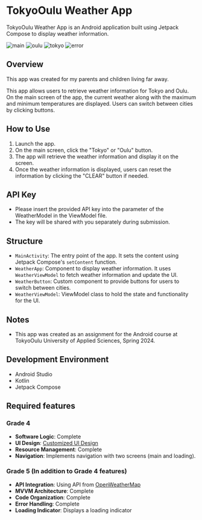 # TokyoOulu Weather App

TokyoOulu Weather App is an Android application built using Jetpack Compose to display weather information.

![main](ScreenshotMain.png) ![oulu](ScreenshotOulu.png) ![tokyo](ScreenshotTokyo.png) ![error](ScreenshotError.png)

## Overview
This app was created for my parents and children living far away.

This app allows users to retrieve weather information for Tokyo and Oulu. On the main screen of the app, the current weather along with the maximum and minimum temperatures are displayed. Users can switch between cities by clicking buttons.


## How to Use

1. Launch the app.
2. On the main screen, click the "Tokyo" or "Oulu" button.
3. The app will retrieve the weather information and display it on the screen.
4. Once the weather information is displayed, users can reset the information by clicking the "CLEAR" button if needed.

## API Key

- Please insert the provided API key into the parameter of the WeatherModel in the ViewModel file.
- The key will be shared with you separately during submission.
   
## Structure

- `MainActivity`: The entry point of the app. It sets the content using Jetpack Compose's `setContent` function.
- `WeatherApp`: Component to display weather information. It uses `WeatherViewModel` to fetch weather information and update the UI.
- `WeatherButton`: Custom component to provide buttons for users to switch between cities.
- `WeatherViewModel`: ViewModel class to hold the state and functionality for the UI.

## Notes

- This app was created as an assignment for the Android course at TokyoOulu University of Applied Sciences, Spring 2024.

## Development Environment

- Android Studio
- Kotlin
- Jetpack Compose

## Required features

### Grade 4
- **Software Logic**: Complete
- **UI Design**: [Customized UI Design](https://m3.material.io/theme-builder#/custom)
- **Resource Management**: Complete
- **Navigation**: Implements navigation with two screens (main and loading).

### Grade 5 (In addition to Grade 4 features)
- **API Integration**: Using API from [OpenWeatherMap](https://openweathermap.org/)
- **MVVM Architecture**: Complete
- **Code Organization**: Complete
- **Error Handling**: Complete
- **Loading Indicator**: Displays a loading indicator



